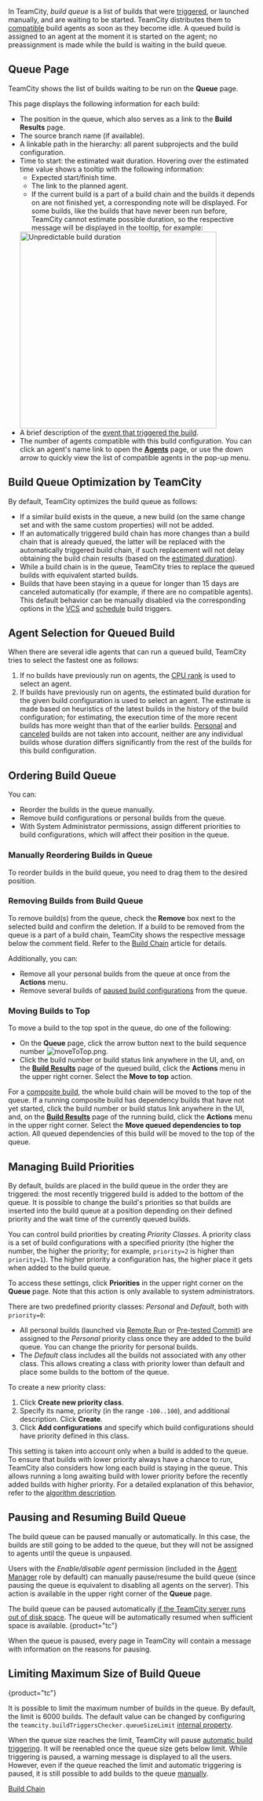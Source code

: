 [//]: # (title: Working with Build Queue)
[//]: # (auxiliary-id: Working with Build Queue;Ordering Build Queue;Build Queue)

In TeamCity, _build queue_ is a list of builds that were [triggered](configuring-build-triggers.md), or launched manually, and are waiting to be started. TeamCity distributes them to [compatible](agent-requirements.md) build agents as soon as they become idle. A queued build is assigned to an agent at the moment it is started on the agent; no preassignment is made while the build is waiting in the build queue.

## Queue Page

TeamCity shows the list of builds waiting to be run on the __Queue__ page.

This page displays the following information for each build:
* The position in the queue, which also serves as a link to the __Build Results__ page.
* The source branch name (if available).
* A linkable path in the hierarchy: all parent subprojects and the build configuration.
* Time to start: the estimated wait duration. Hovering over the estimated time value shows a tooltip with the following information:
    * Expected start/finish time.
    * The link to the planned agent.
    * If the current build is a part of a <emphasis tooltip="build-chain">build chain</emphasis> and the builds it depends on are not finished yet, a corresponding note will be displayed. For some builds, like the builds that have never been run before, TeamCity cannot estimate possible duration, so the respective message will be displayed in the tooltip, for example:
   <img src="unpredictableDuration.png" alt="Unpredictable build duration" width="400"/>
* A brief description of the [event that triggered the build](configuring-build-triggers.md).
* The number of agents compatible with this build configuration. You can click an agent's name link to open the __[Agents](viewing-build-agent-details.md)__ page, or use the down arrow to quickly view the list of compatible agents in the pop-up menu.

## Build Queue Optimization by TeamCity

By default, TeamCity optimizes the build queue as follows:
* If a similar build exists in the queue, a new build (on the same change set and with the same custom properties) will not be added.
* If an automatically triggered build chain has more changes than a build chain that is already queued, the latter will be replaced with the automatically triggered build chain, if such replacement will not delay obtaining the build chain results (based on the [estimated duration](#Queue+Page)).
* While a build chain is in the queue, TeamCity tries to replace the queued builds with equivalent started builds.
* Builds that have been staying in a queue for longer than 15 days are canceled automatically (for example, if there are no compatible agents).  
  This default behavior can be manually disabled via the corresponding options in the [VCS](configuring-vcs-triggers.md) and [schedule](configuring-schedule-triggers.md) build triggers.

## Agent Selection for Queued Build

When there are several idle agents that can run a queued build, TeamCity tries to select the fastest one as follows:
1. If no builds have previously run on agents, the [CPU rank](viewing-build-agent-details.md#Agent+Summary) is used to select an agent.
2. If builds have previously run on agents, the estimated build duration for the given build configuration is used to select an agent. The estimate is made based on heuristics of the latest builds in the history of the build configuration; for estimating, the execution time of the more recent builds has more weight than that of the earlier builds. [Personal](personal-build.md) and [canceled](build-state.md#Canceled%2FStopped+build) builds are not taken into account, neither are any individual builds whose duration differs significantly from the rest of the builds for this build configuration.

## Ordering Build Queue

You can:
* Reorder the builds in the queue manually.
* Remove build configurations or personal builds from the queue.
* With System Administrator permissions, assign different priorities to build configurations, which will affect their position in the queue.

### Manually Reordering Builds in Queue

To reorder builds in the build queue, you need to drag them to the desired position.

### Removing Builds from Build Queue

To remove build(s) from the queue, check the __Remove__ box next to the selected build and confirm the deletion. If a build to be removed from the queue is a part of a build chain, TeamCity shows the respective message below the comment field. Refer to the [Build Chain](build-chain.md#Stopping%2FRemoving+From+Queue+Builds+from+Build+Chain) article for details.

Additionally, you can:
* Remove all your personal builds from the queue at once from the __Actions__ menu.
* Remove several builds of [paused build configurations](changing-build-configuration-status.md#Pausing+Several+Build+Configurations+in+Project) from the queue.

### Moving Builds to Top

To move a build to the top spot in the queue, do one of the following:
* On the **Queue** page, click the arrow button next to the build sequence number ![moveToTop.png](moveToTop.png).
* Click the build number or build status link anywhere in the UI, and, on the **[Build Results](working-with-build-results.md)** page of the queued build, click the __Actions__ menu in the upper right corner. Select the __Move to top__ action.

For a [composite build](composite-build-configuration.md), the whole build chain will be moved to the top of the queue. If a running composite build has dependency builds that have not yet started, click the build number or build status link anywhere in the UI, and, on the **[Build Results](working-with-build-results.md)** page of the running build, click the __Actions__ menu in the upper right corner. Select the __Move queued dependencies to top__ action. All queued dependencies of this build will be moved to the top of the queue.

## Managing Build Priorities

By default, builds are placed in the build queue in the order they are triggered: the most recently triggered build is added to the bottom of the queue. It is possible to change the build's priorities so that builds are inserted into the build queue at a position depending on their defined priority and the wait time of the currently queued builds.

You can control build priorities by creating _Priority Classes_. A priority class is a set of build configurations with a specified priority (the higher the number, the higher the priority; for example, `priority=2` is higher than `priority=1`). The higher priority a configuration has, the higher place it gets when added to the build queue.

To access these settings, click __Priorities__ in the upper right corner on the __Queue__ page. Note that this action is only available to system administrators.

There are two predefined priority classes: _Personal_ and _Default_, both with `priority=0`:
* All personal builds (launched via [Remote Run](remote-run.md) or [Pre-tested Commit](pre-tested-delayed-commit.md)) are assigned to the _Personal_ priority class once they are added to the build queue. You can change the priority for personal builds.
* The _Default_ class includes all the builds not associated with any other class. This allows creating a class with priority lower than default and place some builds to the bottom of the queue.

To create a new priority class:
1. Click __Create new priority class__.
2. Specify its name, priority (in the range `-100..100`), and additional description. Click __Create__.
3. Click __Add configurations__ and specify which build configurations should have priority defined in this class.

This setting is taken into account only when a build is added to the queue. To ensure that builds with lower priority always have a chance to run, TeamCity also considers how long each build is staying in the queue. This allows running a long awaiting build with lower priority before the recently added builds with higher priority. For a detailed explanation of this behavior, refer to the [algorithm description](https://confluence.jetbrains.com/display/TW/Build+Queue+Priorities#BuildQueuePriorities-Algorithmdetails).

## Pausing and Resuming Build Queue

The build queue can be paused manually or automatically. In this case, the builds are still going to be added to the queue, but they will not be assigned to agents until the queue is unpaused.

Users with the _Enable/disable agent_ permission (included in the [Agent Manager](managing-roles-and-permissions.md#Per-Project+Authorization+Mode) role by default) can manually pause/resume the build queue (since pausing the queue is equivalent to disabling all agents on the server). This action is available in the upper right corner of the __Queue__ page.

The build queue can be paused automatically [if the TeamCity server runs out of disk space](teamcity-disk-space-watcher.md). The queue will be automatically resumed when sufficient space is available.
{product="tc"}

When the queue is paused, every page in TeamCity will contain a message with information on the reasons for pausing.

## Limiting Maximum Size of Build Queue
{product="tc"}

It is possible to limit the maximum number of builds in the queue. By default, the limit is 6000 builds. The default value can be changed by configuring the `teamcity.buildTriggersChecker.queueSizeLimit` [internal property](server-startup-properties.md#TeamCity+Internal+Properties).

When the queue size reaches the limit, TeamCity will pause [automatic build triggering](configuring-build-triggers.md). It will be reenabled once the queue size gets below limit. While triggering is paused, a warning message is displayed to all the users.  
However, even if the queue reached the limit and automatic triggering is paused, it is still possible to add builds to the queue [manually](running-custom-build.md).

 <seealso>
        <category ref="concepts">
            <a href="build-chain.md">Build Chain</a>
        </category>
</seealso>